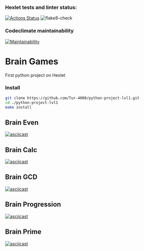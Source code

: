 ### Hexlet tests and linter status:
[![Actions Status](https://github.com/Tur-4000/python-project-lvl1/workflows/hexlet-check/badge.svg)](https://github.com/Tur-4000/python-project-lvl1/actions)
![flake8-check](https://github.com/Tur-4000/python-project-lvl1/actions/workflows/flake8-check.yml/badge.svg)

### Codeclimate maintainability
[![Maintainability](https://api.codeclimate.com/v1/badges/f2b7f9ebec6ef9f1511c/maintainability)](https://codeclimate.com/github/Tur-4000/python-project-lvl1/maintainability)

# Brain Games

First python project on Hexlet

### Install
```bash
git clone https://github.com/Tur-4000/python-project-lvl1.git
cd ./python-project-lvl1
make install
```

## Brain Even

[![asciicast](https://asciinema.org/a/436620.svg)](https://asciinema.org/a/436620)

## Brain Calc

[![asciicast](https://asciinema.org/a/436671.svg)](https://asciinema.org/a/436671)

## Brain GCD

[![asciicast](https://asciinema.org/a/436699.svg)](https://asciinema.org/a/436699)

## Brain Progression

[![asciicast](https://asciinema.org/a/436733.svg)](https://asciinema.org/a/436733)


## Brain Prime

[![asciicast](https://asciinema.org/a/436741.svg)](https://asciinema.org/a/436741)
